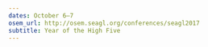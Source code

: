 ```yaml
---
dates: October 6–7
osem_url: http://osem.seagl.org/conferences/seagl2017
subtitle: Year of the High Five
---
```

